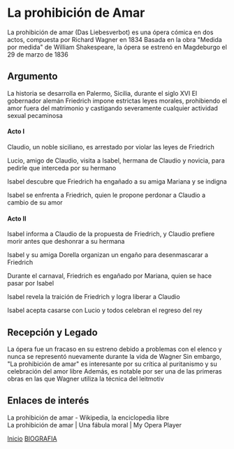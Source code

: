 
# **La prohibición de Amar**

La prohibición de amar (Das Liebesverbot) es una ópera cómica en dos actos, compuesta por Richard Wagner en 1834 Basada en la obra "Medida por medida" de William Shakespeare, la ópera se estrenó en Magdeburgo el 29 de marzo de 1836 

## Argumento

La historia se desarrolla en Palermo, Sicilia, durante el siglo XVI El gobernador alemán Friedrich impone estrictas leyes morales, prohibiendo el amor fuera del matrimonio y castigando severamente cualquier actividad sexual pecaminosa

#### Acto I  

Claudio, un noble siciliano, es arrestado por violar las leyes de Friedrich

Lucio, amigo de Claudio, visita a Isabel, hermana de Claudio y novicia, para pedirle que interceda por su hermano

Isabel descubre que Friedrich ha engañado a su amiga Mariana y se indigna

Isabel se enfrenta a Friedrich, quien le propone perdonar a Claudio a cambio de su amor

#### Acto II  

Isabel informa a Claudio de la propuesta de Friedrich, y Claudio prefiere morir antes que deshonrar a su hermana 

Isabel y su amiga Dorella organizan un engaño para desenmascarar a Friedrich

Durante el carnaval, Friedrich es engañado por Mariana, quien se hace pasar por Isabel

Isabel revela la traición de Friedrich y logra liberar a Claudio

Isabel acepta casarse con Lucio y todos celebran el regreso del rey

## Recepción y Legado

La ópera fue un fracaso en su estreno debido a problemas con el elenco y nunca se representó nuevamente durante la vida de Wagner Sin embargo, "La prohibición de amar" es interesante por su crítica al puritanismo y su celebración del amor libre Además, es notable por ser una de las primeras obras en las que Wagner utiliza la técnica del leitmotiv  

## Enlaces de interés 

La prohibición de amar - Wikipedia, la enciclopedia libre  
La prohibición de amar | Una fábula moral | My Opera Player  

 [Inicio](README.md)  [BIOGRAFIA](biografia.md) 

